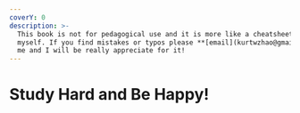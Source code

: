 ```yaml
---
coverY: 0
description: >-
  This book is not for pedagogical use and it is more like a cheatsheet for
  myself. If you find mistakes or typos please **[email](kurtwzhao@gmail.com)**
  me and I will be really appreciate for it!
---
```


# Study Hard and Be Happy!

